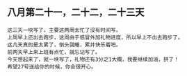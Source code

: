 ## 八月第二十一，二十二，二十三天

	这三天一块写了，主要这两周太忙了没有时间写。
	上周早上还出去跑步，这周由于感冒外加礼物进度，所以早上不出去跑步了。
	这几天真的是太累了，倒头就睡，累并快乐着吧。
	前两天早上来上班有点忙，就忘记写了。
	今天想起来了，就一块写了，礼物还有3分之1大概，我要继续加油，拼了！
	希望27号送给你的时候，你会很开心。